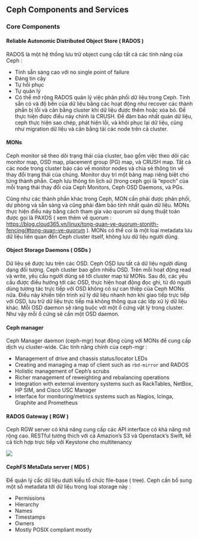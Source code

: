 ## Ceph Components and Services

### Core Components
#### Reliable Autonomic Distributed Object Store ( RADOS ) 
RADOS là một hệ thống lưu trữ object cung cấp tất cả các tính năng của Ceph : 
-	Tính sẵn sàng cao với no single point of failure
-	Đáng tin cậy
-	Tự hồi phục
-	Tự quản lý
-	Có thể mở rộng
RADOS quản lý việc phân phối dữ liệu trong Ceph.  Tính sẵn có và độ bền của dữ liệu bằng các hoạt động như recover các thành phần bị lỗi và cân bằng cluster khi dữ liệu được thêm hoặc xóa bỏ. Để thực hiện được điều này chính là CRUSH. Để đảm bảo nhất quán dữ liệu, ceph thực hiện sao chép, phát hiện lỗi, và khôi phục lại dữ liệu, cũng như migration dữ liệu và cân bằng tải các node trên cả cluster.
#### MONs
Ceph monitor sẽ theo dõi trạng thái của cluster, bao gồm việc theo dõi các monitor map, OSD map, placement group (PG) map, và CRUSH map. Tất cả các node trong cluster báo cáo về monitor nodes và chia sẻ thông tin về thay đổi trạng thái của chúng. Monitor duy trì một bảng map riêng biệt cho từng thành phần. Ceph lưu thông tin lịch sử (trong ceph gọi là “epoch” của mỗi trạng thái thay đổi của Ceph Monitors, Ceph OSD Daemons, và PGs.

Cũng như các thành phần khác trong Ceph, MON cần phải được phân phối, dự phòng và sẵn sàng và cũng phải đảm bảo tính nhất quán dữ liệu. MONs thực hiện điều này bằng cách tham gia vào quorum sử dụng thuật toán được gọi là PAXOS ( xem thêm về quorum : https://blog.cloud365.vn/linux/tong-quan-ve-quorum-stonith-fencing/#tong-quan-ve-quorum ). MONs có thể coi là một loại metadata lưu dữ liệu liên quan đến Ceph cluster itself, không lưu dữ liệu người dùng.
#### Object Storage Daemons ( OSDs )
Dữ liệu sẽ được lưu trên các OSD. Ceph OSD lưu tất cả dữ liệu người dùng dạng đối tượng. Ceph cluster bao gồm nhiều OSD. Trên mỗi hoạt động read và write, yêu cầu người dùng sẽ tới cluster map từ MONs. Sau đó, các yêu cầu được điều hướng tới các OSD, thực hiện hoạt động đọc ghi, từ đó người dùng tương tác trực tiếp với OSD không có sự can thiệp của Ceph MONs nữa. Điều này khiến tiến trình xử lý dữ liệu nhanh hơn khi giao tiếp trực tiếp với OSD, lưu trữ dữ liệu trực tiếp mà không thông qua các lớp xử lý dữ liệu khác. Mỗi OSD daemon sẽ ràng buộc với một ổ cứng vật lý trong cluster. Như vậy mỗi ổ cứng sẽ cần một OSD daemon.
#### Ceph manager 
Ceph Manager daemon (ceph-mgr) hoạt động cùng với MONs để cung cấp dịch vụ cluster-wide. Các tính năng chính của ceph-mgr : 
- Management of drive and chassis status/locator LEDs
- Creating and managing a map of client such as ``rbd-mirror`` and RADOS
- Holistic management of Ceph’s scrubs
- Richer management of reweighting and rebalancing operations
- Integration with external inventory systems such as RackTables, NetBox, HP SIM, and Cisco USC Manager
- Interface for monitoring/metrics systems such as Nagios, Icinga, Graphite and Prometheus
#### RADOS Gateway ( RGW ) 
Ceph RGW server có khả năng cung cấp các API interface có khả năng mở rộng cao. RESTful tương thích với cả Amazion’s S3 và Openstack’s Swift, kể cả tích hợp trực tiếp với Keystone cho multitenancy

<img src="https://github.com/vjnkvt/Images/blob/master/RGW.png">

#### CephFS MetaData server ( MDS )

Để quản lý cấc dữ liệu dưới kiểu tổ chức file-base ( tree). Ceph cần bổ sung một số metadata tới dữ liệu trong loại storage này : 

- Permissions
- Hierarchy
- Names
- Timestamps
- Owners
- Mostly POSIX compliant mostly 
